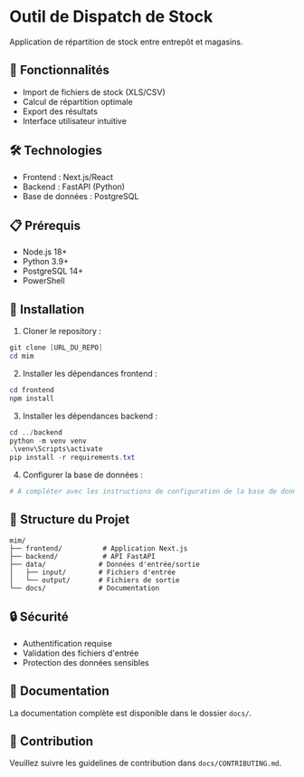 # Outil de Dispatch de Stock

Application de répartition de stock entre entrepôt et magasins.

## 🚀 Fonctionnalités

- Import de fichiers de stock (XLS/CSV)
- Calcul de répartition optimale
- Export des résultats
- Interface utilisateur intuitive

## 🛠 Technologies

- Frontend : Next.js/React
- Backend : FastAPI (Python)
- Base de données : PostgreSQL

## 📋 Prérequis

- Node.js 18+
- Python 3.9+
- PostgreSQL 14+
- PowerShell

## 🚀 Installation

1. Cloner le repository :
```powershell
git clone [URL_DU_REPO]
cd mim
```

2. Installer les dépendances frontend :
```powershell
cd frontend
npm install
```

3. Installer les dépendances backend :
```powershell
cd ../backend
python -m venv venv
.\venv\Scripts\activate
pip install -r requirements.txt
```

4. Configurer la base de données :
```powershell
# À compléter avec les instructions de configuration de la base de données
```

## 📁 Structure du Projet

```
mim/
├── frontend/          # Application Next.js
├── backend/           # API FastAPI
├── data/             # Données d'entrée/sortie
│   ├── input/        # Fichiers d'entrée
│   └── output/       # Fichiers de sortie
└── docs/             # Documentation
```

## 🔒 Sécurité

- Authentification requise
- Validation des fichiers d'entrée
- Protection des données sensibles

## 📝 Documentation

La documentation complète est disponible dans le dossier `docs/`.

## 🤝 Contribution

Veuillez suivre les guidelines de contribution dans `docs/CONTRIBUTING.md`. 